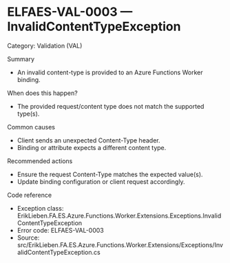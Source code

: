 # ELFAES-VAL-0003 — InvalidContentTypeException

Category: Validation (VAL)

Summary
- An invalid content-type is provided to an Azure Functions Worker binding.

When does this happen?
- The provided request/content type does not match the supported type(s).

Common causes
- Client sends an unexpected Content-Type header.
- Binding or attribute expects a different content type.

Recommended actions
- Ensure the request Content-Type matches the expected value(s).
- Update binding configuration or client request accordingly.

Code reference
- Exception class: ErikLieben.FA.ES.Azure.Functions.Worker.Extensions.Exceptions.InvalidContentTypeException
- Error code: ELFAES-VAL-0003
- Source: src/ErikLieben.FA.ES.Azure.Functions.Worker.Extensions/Exceptions/InvalidContentTypeException.cs
